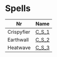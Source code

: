 

# Spells



| Nr | Name | 
|  --  |  --  | 
| Crispyfier | [C_S_1](List/Crispyfier.md) | 
| Earthwall | [C_S_2](List/Earthwall.md) | 
| Heatwave | [C_S_3](List/Heatwave.md) | 

